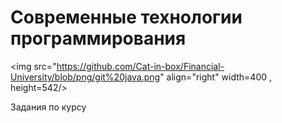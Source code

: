 # Современные технологии программирования

<img src="https://github.com/Cat-in-box/Financial-University/blob/png/git%20java.png" align="right" width=400 , height=542/>

Задания по курсу
